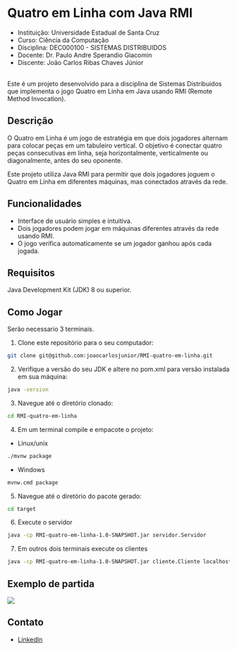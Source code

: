 # Quatro em Linha com Java RMI
- Instituição: Universidade Estadual de Santa Cruz
- Curso: Ciência da Computação
- Disciplina: DEC000100 - SISTEMAS DISTRIBUIDOS
- Docente: Dr. Paulo Andre Sperandio Giacomin
- Discente: João Carlos Ribas Chaves Júnior

<br>Este é um projeto desenvolvido para a disciplina de Sistemas Distribuidos que implementa o jogo Quatro em Linha em Java usando RMI (Remote Method Invocation).

## Descrição

O Quatro em Linha é um jogo de estratégia em que dois jogadores alternam para colocar peças em um tabuleiro vertical. O objetivo é conectar quatro peças consecutivas em linha, seja horizontalmente, verticalmente ou diagonalmente, antes do seu oponente.

Este projeto utiliza Java RMI para permitir que dois jogadores joguem o Quatro em Linha em diferentes máquinas, mas conectados através da rede.

## Funcionalidades

* Interface de usuário simples e intuitiva.
* Dois jogadores podem jogar em máquinas diferentes através da rede usando RMI.
* O jogo verifica automaticamente se um jogador ganhou após cada jogada.

## Requisitos
Java Development Kit (JDK) 8 ou superior.

## Como Jogar
Serão necessario 3 terminais.
1. Clone este repositório para o seu computador:
```sh
git clone git@github.com:joaocarlosjunior/RMI-quatro-em-linha.git
```
2. Verifique a versão do seu JDK e altere no pom.xml para versão instalada em sua máquina:
```sh
java -version
```
3. Navegue até o diretório clonado:
```sh
cd RMI-quatro-em-linha
```
4. Em um terminal compile e empacote o projeto:
- Linux/unix
```sh
./mvnw package
```
- Windows
```sh
mvnw.cmd package
```
5. Navegue até o diretório do pacote gerado:
```sh
cd target
```
6. Execute o servidor
```sh
java -cp RMI-quatro-em-linha-1.0-SNAPSHOT.jar servidor.Servidor  
```
7. Em outros dois terminais execute os clientes
```sh
java -cp RMI-quatro-em-linha-1.0-SNAPSHOT.jar cliente.Cliente localhost [nome do jogador]
``` 


## Exemplo de partida

![](https://github.com/joaocarlosjunior/RMI-quatro-em-linha/assets/partida-exemplo.gif)

## Contato
- [LinkedIn](https://www.linkedin.com/in/joaocarlosjr/)


